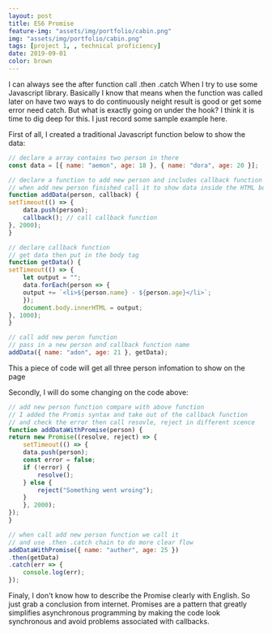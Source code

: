 ```yaml
---
layout: post
title: ES6 Promise
feature-img: "assets/img/portfolio/cabin.png"
img: "assets/img/portfolio/cabin.png"
tags: [project 1, , technical proficiency]
date: 2019-09-01
color: brown
---
```


I can always see the after function call .then .catch When I try to use some Javascript library. Basically I know that means when the function was called later on have two ways to do continuously neight result is good or get some error need catch. But what is exactly going on under the hook? I think it is time to dig deep for this. I just record some sample example here.

First of all, I created a traditional Javascript function below to show the data:
```javascript
// declare a array contains two person in there
const data = [{ name: "aemon", age: 18 }, { name: "dora", age: 20 }];

// declare a function to add new person and includes callback function
// when add new person finished call it to show data inside the HTML body tag
function addData(person, callback) {
setTimeout(() => {
    data.push(person);
    callback(); // call callback function
}, 2000);
}

// declare callback function
// get data then put in the body tag
function getData() {
setTimeout(() => {
    let output = "";
    data.forEach(person => {
    output += `<li>${person.name} - ${person.age}</li>`;
    });
    document.body.innerHTML = output;
}, 1000);
}

// call add new peron function
// pass in a new person and callback function name
addData({ name: "adon", age: 21 }, getData);
```
This a piece of code will get all three person infomation to show on the page

Secondly, I will do some changing on the code above:
```javascript
// add new person function compare with above function 
// I added the Promis syntax and take out of the callback function
// and check the error then call resovle, reject in different scence
function addDataWithPromise(person) {
return new Promise((resolve, reject) => {
    setTimeout(() => {
    data.push(person);
    const error = false;
    if (!error) {
        resolve();
    } else {
        reject("Something went wroing");
    }
    }, 2000);
});
}

// when call add new person function we call it
// and use .then .catch chain to do more clear flow
addDataWithPromise({ name: "auther", age: 25 })
.then(getData)
.catch(err => {
    console.log(err);
});
```

Finaly, I don't know how to describe the Promise clearly with English. So just grab a conclusion from internet. Promises are a pattern that greatly simplifies asynchronous programming by making the code look synchronous and avoid problems associated with callbacks.